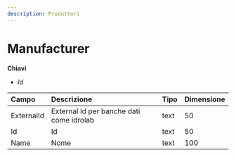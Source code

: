 ```yaml
---
description: Produttori
---
```


# Manufacturer

**Chiavi**

* _Id_

| Campo | Descrizione | Tipo | Dimensione |
| :--- | :--- | :--- | :--- |
| ExternalId | External Id per banche dati come idrolab | text | 50 |
| Id | Id | text | 50 |
| Name | Nome | text | 100 |

